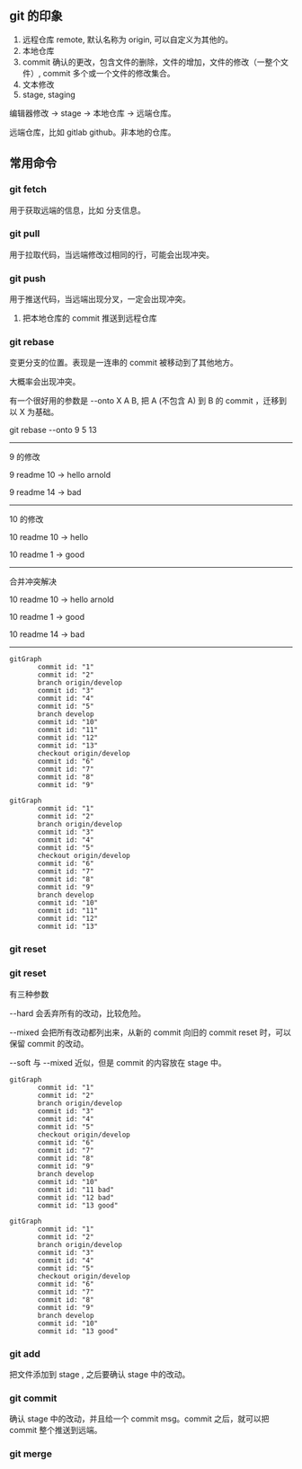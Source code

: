## git 的印象

1. 远程仓库 remote, 默认名称为 origin, 可以自定义为其他的。
2. 本地仓库
3. commit 确认的更改，包含文件的删除，文件的增加，文件的修改（一整个文件）, commit 多个或一个文件的修改集合。
4. 文本修改
5. stage, staging

编辑器修改 -> stage -> 本地仓库 -> 远端仓库。

远端仓库，比如 gitlab github。非本地的仓库。

## 常用命令

### git fetch

用于获取远端的信息，比如 分支信息。

### git pull

用于拉取代码，当远端修改过相同的行，可能会出现冲突。

### git push

用于推送代码，当远端出现分叉，一定会出现冲突。

1. 把本地仓库的 commit 推送到远程仓库

### git rebase

变更分支的位置。表现是一连串的 commit 被移动到了其他地方。

大概率会出现冲突。

有一个很好用的参数是 --onto X A B, 把 A (不包含 A) 到 B 的 commit ，迁移到以 X 为基础。

git rebase --onto 9 5 13



--- 
9 的修改

9 readme 10 -> hello arnold

9 readme 14 -> bad

---
10 的修改

10 readme 10 -> hello

10 readme 1 -> good

--- 
合并冲突解决

10 readme 10 -> hello arnold

10 readme 1 -> good

10 readme 14 -> bad

---

```mermaid
gitGraph
       commit id: "1"
       commit id: "2"
       branch origin/develop
       commit id: "3"
       commit id: "4"
       commit id: "5"
       branch develop
       commit id: "10"
       commit id: "11"
       commit id: "12"
       commit id: "13"
       checkout origin/develop
       commit id: "6"
       commit id: "7"
       commit id: "8"
       commit id: "9"
```

```mermaid
gitGraph
       commit id: "1"
       commit id: "2"
       branch origin/develop
       commit id: "3"
       commit id: "4"
       commit id: "5"
       checkout origin/develop
       commit id: "6"
       commit id: "7"
       commit id: "8"
       commit id: "9"
       branch develop
       commit id: "10"
       commit id: "11"
       commit id: "12"
       commit id: "13"
```

### git reset

### git reset

有三种参数

--hard 会丢弃所有的改动，比较危险。

--mixed 会把所有改动都列出来，从新的 commit 向旧的 commit reset 时，可以保留 commit 的改动。

--soft 与 --mixed 近似，但是 commit 的内容放在 stage 中。

```mermaid
gitGraph
       commit id: "1"
       commit id: "2"
       branch origin/develop
       commit id: "3"
       commit id: "4"
       commit id: "5"
       checkout origin/develop
       commit id: "6"
       commit id: "7"
       commit id: "8"
       commit id: "9"
       branch develop
       commit id: "10"
       commit id: "11 bad"
       commit id: "12 bad"
       commit id: "13 good"
```

```mermaid
gitGraph
       commit id: "1"
       commit id: "2"
       branch origin/develop
       commit id: "3"
       commit id: "4"
       commit id: "5"
       checkout origin/develop
       commit id: "6"
       commit id: "7"
       commit id: "8"
       commit id: "9"
       branch develop
       commit id: "10"
       commit id: "13 good"
```

### git add

把文件添加到 stage , 之后要确认 stage 中的改动。

### git commit

确认 stage 中的改动，并且给一个 commit msg。commit 之后，就可以把 commit 整个推送到远端。

### git merge
